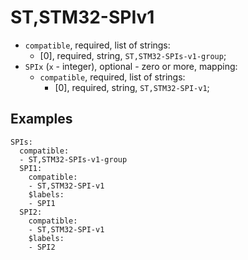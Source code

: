 ST,STM32-SPIv1
==============

- `compatible`, required, list of strings:
  - [0], required, string, `ST,STM32-SPIs-v1-group`;
- `SPIx` (`x` - integer), optional - zero or more, mapping:
  - `compatible`, required, list of strings:
    - [0], required, string, `ST,STM32-SPI-v1`;

Examples
--------

```
SPIs:
  compatible:
  - ST,STM32-SPIs-v1-group
  SPI1:
    compatible:
    - ST,STM32-SPI-v1
    $labels:
    - SPI1
  SPI2:
    compatible:
    - ST,STM32-SPI-v1
    $labels:
    - SPI2
```
